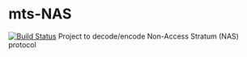 # mts-NAS
[![Build Status](https://travis-ci.org/ericsson-mts/mts-nas.svg?branch=master)](https://travis-ci.org/ericsson-mts/mts-nas)
Project to decode/encode Non-Access Stratum (NAS) protocol
